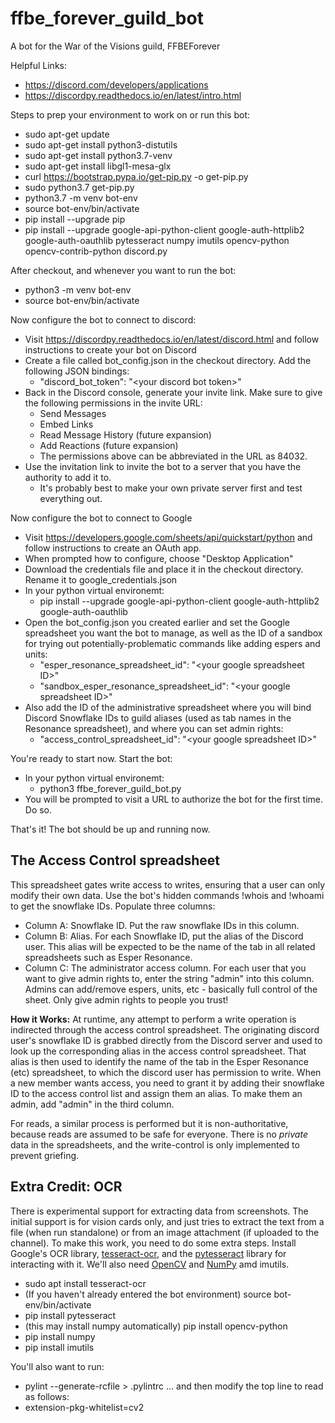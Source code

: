 # ffbe_forever_guild_bot
A bot for the War of the Visions guild, FFBEForever

Helpful Links:
* https://discord.com/developers/applications
* https://discordpy.readthedocs.io/en/latest/intro.html

Steps to prep your environment to work on or run this bot:
* sudo apt-get update
* sudo apt-get install python3-distutils
* sudo apt-get install python3.7-venv
* sudo apt-get install libgl1-mesa-glx
* curl https://bootstrap.pypa.io/get-pip.py -o get-pip.py
* sudo python3.7 get-pip.py
* python3.7 -m venv bot-env
* source bot-env/bin/activate
* pip install --upgrade pip
* pip install --upgrade google-api-python-client google-auth-httplib2 google-auth-oauthlib pytesseract numpy imutils opencv-python opencv-contrib-python discord.py

After checkout, and whenever you want to run the bot:
* python3 -m venv bot-env
* source bot-env/bin/activate

Now configure the bot to connect to discord:
* Visit https://discordpy.readthedocs.io/en/latest/discord.html and follow instructions to create your bot on Discord
* Create a file called bot_config.json in the checkout directory. Add the following JSON bindings:
  * "discord_bot_token": "&lt;your discord bot token&gt;"
* Back in the Discord console, generate your invite link. Make sure to give the following permissions in the invite URL:
  * Send Messages
  * Embed Links
  * Read Message History (future expansion)
  * Add Reactions (future expansion)
  * The permissions above can be abbreviated in the URL as 84032.
* Use the invitation link to invite the bot to a server that you have the authority to add it to.
  * It's probably best to make your own private server first and test everything out.

Now configure the bot to connect to Google
* Visit https://developers.google.com/sheets/api/quickstart/python and follow instructions to create an OAuth app.
* When prompted how to configure, choose "Desktop Application"
* Download the credentials file and place it in the checkout directory. Rename it to google_credentials.json
* In your python virtual environemt:
  * pip install --upgrade google-api-python-client google-auth-httplib2 google-auth-oauthlib
* Open the bot_config.json you created earlier and set the Google spreadsheet you want the bot to manage, as well as the ID of a sandbox for trying out potentially-problematic commands like adding espers and units:
  * "esper_resonance_spreadsheet_id": "&lt;your google spreadsheet ID&gt;"
  * "sandbox_esper_resonance_spreadsheet_id": "&lt;your google spreadsheet ID&gt;"
* Also add the ID of the administrative spreadsheet where you will bind Discord Snowflake IDs to guild aliases (used as tab names in the Resonance spreadsheet), and where you can set admin rights:
  * "access_control_spreadsheet_id": "&lt;your google spreadsheet ID&gt;"

You're ready to start now. Start the bot:
* In your python virtual environemt:
  * python3 ffbe_forever_guild_bot.py
* You will be prompted to visit a URL to authorize the bot for the first time. Do so.

That's it! The bot should be up and running now.

## The Access Control spreadsheet

This spreadsheet gates write access to writes, ensuring that a user can only modify their own data. Use the bot's hidden commands !whois <username> and !whoami to get the snowflake IDs. Populate three columns:
* Column A: Snowflake ID. Put the raw snowflake IDs in this column.
* Column B: Alias. For each Snowflake ID, put the alias of the Discord user. This alias will be expected to be the name of the tab in all related spreadsheets such as Esper Resonance.
* Column C: The administrator access column. For each user that you want to give admin rights to, enter the string "admin" into this column. Admins can add/remove espers, units, etc - basically full control of the sheet. Only give admin rights to people you trust!

**How it Works:**
At runtime, any attempt to perform a write operation is indirected through the access control spreadsheet. The originating discord user's snowflake ID is grabbed directly from the Discord server and used to look up the corresponding alias in the access control spreadsheet. That alias is then used to identify the name of the tab in the Esper Resonance (etc) spreadsheet, to which the discord user has permission to write. When a new member wants access, you need to grant it by adding their snowflake ID to the access control list and assign them an alias. To make them an admin, add "admin" in the third column.

For reads, a similar process is performed but it is non-authoritative, because reads are assumed to be safe for everyone. There is no *private* data in the spreadsheets, and the write-control is only implemented to prevent griefing.


## Extra Credit: OCR
There is experimental support for extracting data from screenshots. The initial support is for vision cards only, and just tries to extract the text from a file (when run standalone)
or from an image attachment (if uploaded to the channel). To make this work, you need to do some extra steps.
Install Google's OCR library, [tesseract-ocr](https://github.com/tesseract-ocr/tesseract), and the [pytesseract](https://pypi.org/project/pytesseract/) library for interacting with it. We'll also need [OpenCV](https://pypi.org/project/opencv-python/) and [NumPy](https://numpy.org/) amd imutils.

* sudo apt install tesseract-ocr
* (If you haven't already entered the bot environment) source bot-env/bin/activate
* pip install pytesseract
* (this may install numpy automatically) pip install opencv-python
* pip install numpy
* pip install imutils

You'll also want to run:
* pylint --generate-rcfile > .pylintrc
... and then modify the top line to read as follows:
* extension-pkg-whitelist=cv2